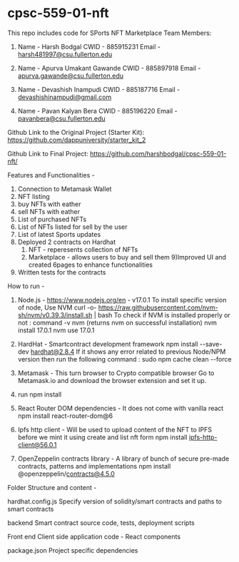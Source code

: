 # cpsc-559-01-nft
This repo includes code for SPorts NFT Marketplace 
Team Members:
1)  Name    -   Harsh Bodgal
   CWID    -   885915231
   Email   -   harsh481997@csu.fullerton.edu


2)  Name    -   Apurva Umakant Gawande
   CWID    -   885897918
   Email   -   apurva.gawande@csu.fullerton.edu


3)  Name    -   Devashish Inampudi
   CWID    -   885187716
   Email   -   devashishinampudi@gmail.com


4)  Name    -   Pavan Kalyan Bera
   CWID    -   885196220
   Email   -   pavanbera@csu.fullerton.edu


Github Link to the Original Project (Starter Kit):
https://github.com/dappuniversity/starter_kit_2

Github Link to Final Project:
https://github.com/harshbodgal/cpsc-559-01-nft/


Features and Functionalities -


1) Connection to Metamask Wallet
2) NFT listing
3) buy NFTs with eather
4) sell NFTs with eather
5) List of purchased NFTs
6) List of NFTs listed for sell by the user
7) List of latest Sports updates
8) Deployed 2 contracts on Hardhat
   1) NFT - reperesents collection of NFTs
   2) Marketplace - allows users to buy and sell them
9)Improved UI and created 6pages to enhance functionalities
10) Written tests for the contracts


How to run -


1) Node.js - https://www.nodejs.org/en - v17.0.1
   To install specific version of node, Use NVM
   curl -o- https://raw.githubusercontent.com/nvm-sh/nvm/v0.39.3/install.sh | bash
   To check if NVM is installed properly or not : command -v nvm (returns nvm on successful installation)
   nvm install 17.0.1
   nvm use 17.0.1

2) HardHat - Smartcontract development framework
   npm install --save-dev hardhat@2.8.4
   If it shows any error related to previous Node/NPM version then run the following command : sudo npm cache clean --force

3)  Metamask - This turn browser to Crypto compatible browser
   Go to Metamask.io and download the browser extension and set it up.

4) run npm install

5) React Router DOM dependencies - It does not come with vanilla react
npm install react-router-dom@6

6) Ipfs http client - Will be used to upload content of the NFT to IPFS before we mint it using create and list nft form
npm install ipfs-http-client@56.0.1

7) OpenZeppelin contracts library - A library of bunch of secure pre-made contracts, patterns and implementations
npm install @openzeppelin/contracts@4.5.0




Folder Structure and content -

hardhat.config.js
Specify version of solidity/smart contracts and paths to smart contracts

backend
Smart contract source code, tests, deployment scripts

Front end
Client side application code - React components

package.json
Project specific dependencies



